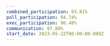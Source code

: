 ```yaml
---
combined_participation: 93.81%
poll_participation: 94.74%
exec_participation: 90.48%
communication: 97.80%
start_date: 2023-05-22T00:00:00.000Z
---
```

